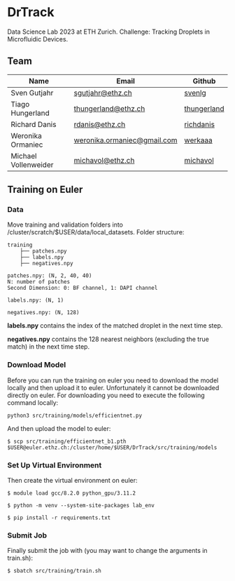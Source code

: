 # DrTrack

Data Science Lab 2023 at ETH Zurich. Challenge: Tracking Droplets in Microfluidic Devices.

## Team
| Name                 | Email               | Github                                        |
| -------------------- | ------------------- | --------------------------------------------- |
| Sven Gutjahr | sgutjahr@ethz.ch | [svenlg](https://github.com/svenlg) |
| Tiago Hungerland     | thungerland@ethz.ch     | [thungerland](https://github.com/thungerland)         |
| Richard Danis        | rdanis@ethz.ch   | [richdanis](https://github.com/richdanis)     |
| Weronika Ormaniec        | weronika.ormaniec@gmail.com   | [werkaaa](https://github.com/werkaaa)     |
| Michael Vollenweider        | michavol@ethz.ch   | [michavol](https://github.com/michavol)     |

## Training on Euler

### Data
Move training and validation folders into /cluster/scratch/$USER/data/local_datasets.
Folder structure:
```
training
    ├── patches.npy
    ├── labels.npy
    ├── negatives.npy
```

```
patches.npy: (N, 2, 40, 40)
N: number of patches
Second Dimension: 0: BF channel, 1: DAPI channel 

labels.npy: (N, 1)

negatives.npy: (N, 128)
``` 

**labels.npy** contains the index of the matched droplet in the next time step.

**negatives.npy** contains the 128 nearest neighbors (excluding the true match) in the next time step.


### Download Model

Before you can run the training on euler you need to download the model locally and then upload it to euler.
Unfortunately it cannot be downloaded directly on euler.
For downloading you need to execute the following command locally:

```
python3 src/training/models/efficientnet.py
```
And then upload the model to euler:

```
$ scp src/training/efficientnet_b1.pth $USER@euler.ethz.ch:/cluster/home/$USER/DrTrack/src/training/models
```

### Set Up Virtual Environment
Then create the virtual environment on euler:

```
$ module load gcc/8.2.0 python_gpu/3.11.2

$ python -m venv --system-site-packages lab_env

$ pip install -r requirements.txt
```

### Submit Job

Finally submit the job with (you may want to change the arguments in train.sh):
    
```
$ sbatch src/training/train.sh
```
